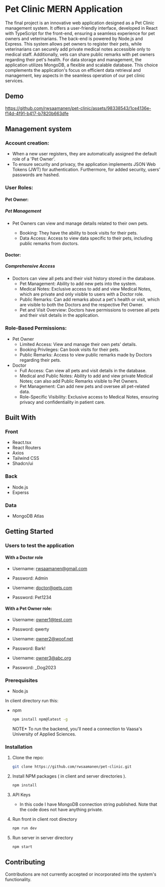 ﻿# Pet Clinic MERN Application

The final project is an innovative web application designed as a Pet Clinic management system. It offers a user-friendly interface, developed in React with TypeScript for the front-end, ensuring a seamless experience for pet owners and veterinarians. The back-end is powered by Node.js and Express. This system allows pet owners to register their pets, while veterinarians can securely add private medical notes accessible only to medical staff. Additionally, vets can share public remarks with pet owners regarding their pet's health. For data storage and management, the application utilizes MongoDB, a flexible and scalable database. This choice complements the application's focus on efficient data retrieval and management, key aspects in the seamless operation of our pet clinic services.

## Demo

https://github.com/rwsaamanen/pet-clinic/assets/98338543/1ce4136e-f14d-4f91-b417-b7820b663dfe

## Management system

### Account creation:

* When a new user registers, they are automatically assigned the default role of a 'Pet Owner'.
* To ensure security and privacy, the application implements JSON Web Tokens (JWT) for authentication. Furthermore, for added security, users' passwords are hashed.

### User Roles:

#### Pet Owner:

##### Pet Management

* Pet Owners can view and manage details related to their own pets.

    * Booking: They have the ability to book visits for their pets.
    * Data Access: Access to view data specific to their pets, including public remarks from doctors.

#### Doctor:

##### Comprehensive Access

* Doctors can view all pets and their visit history stored in the database.
    * Pet Management: Ability to add new pets into the system.
    * Medical Notes: Exclusive access to add and view Medical Notes, which are private and only visible to users with a Doctor role.
    * Public Remarks: Can add remarks about a pet's health or visit, which are visible to both the Doctors and the respective Pet Owner.
    * Pet and Visit Overview: Doctors have permissions to oversee all pets and their visit details in the application.

### Role-Based Permissions:

* Pet Owner 
    * Limited Access: View and manage their own pets' details.
    * Booking Privileges: Can book visits for their pets.
    * Public Remarks: Access to view public remarks made by Doctors regarding their pets.
* Doctor
    * Full Access: Can view all pets and visit details in the database.
    * Medical and Public Notes: Ability to add and view private Medical Notes; can also add Public Remarks visible to Pet Owners.
    * Pet Management: Can add new pets and oversee all pet-related data.
    * Role-Specific Visibility: Exclusive access to Medical Notes, ensuring privacy and confidentiality in patient care.



## Built With

### Front

* React.tsx
* React Routers
* Axios
* Tailwind CSS
* Shadcn/ui

### Back

* Node.js
* Experss

### Data
* MongoDB Atlas


## Getting Started

### Users to test the application

#### With a Doctor role

* Username: rwsaamanen@gmail.com
* Password: Admin

* Username: doctor@pets.com
* Password: Pet1234

#### With a Pet Owner role:

* Username: owner1@test.com
* Password: qwerty

* Username: owner2@woof.net
* Password: Bark!

* Username: owner3@abc.org
* Password: _Dog2023

### Prerequisites

* Node.js

In client directory run this:

* npm
  ```sh
  npm install npm@latest -g
  ```

  NOTE*
To run the backend, you'll need a connection to Vaasa's University of Applied Sciences.

### Installation

1. Clone the repo:
   ```sh
   git clone https://github.com/rwsaamanen/pet-clinic.git
   ```
3. Install NPM packages ( in client and server directories ).
   ```sh
   npm install
   ```
4. API Keys

    * In this code I have MongoDB connection string published. Note that the code does not have anything private.

5. Run front in client root directory
   ```sh
   npm run dev
   ```
6. Run server in server directory
   ```sh
   npm start
   ```



## Contributing

Contributions are not currently accepted or incorporated into the system's functionality.

